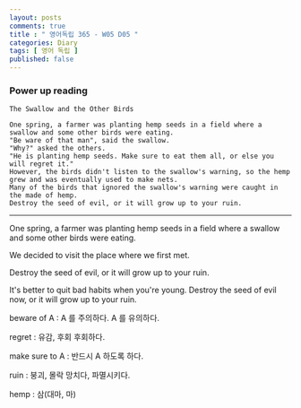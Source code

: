 ```yaml
---
layout: posts
comments: true
title : " 영어독립 365 - W05 D05 "
categories: Diary
tags: [ 영어 독립 ]
published: false
---
```


### Power up reading

```text
The Swallow and the Other Birds

One spring, a farmer was planting hemp seeds in a field where a swallow and some other birds were eating.
"Be ware of that man", said the swallow.
"Why?" asked the others.
"He is planting hemp seeds. Make sure to eat them all, or else you will regret it."
However, the birds didn't listen to the swallow's warning, so the hemp grew and was eventually used to make nets.
Many of the birds that ignored the swallow's warning were caught in the made of hemp.
Destroy the seed of evil, or it will grow up to your ruin.
```

---

One spring, a farmer was planting hemp seeds in a field where a swallow and some other birds were eating.

We decided to visit the place where we first met.

Destroy the seed of evil, or it will grow up to your ruin.

It's better to quit bad habits when you're young.
Destroy the seed of evil now, or it will grow up to your ruin.

beware of A
 : A 를 주의하다. A 를 유의하다.

regret
 : 유감, 후회
   후회하다.

make sure to A
 : 반드시 A 하도록 하다.

ruin
 : 붕괴, 몰락
   망치다, 파멸시키다.

hemp
 : 삼(대마, 마)
